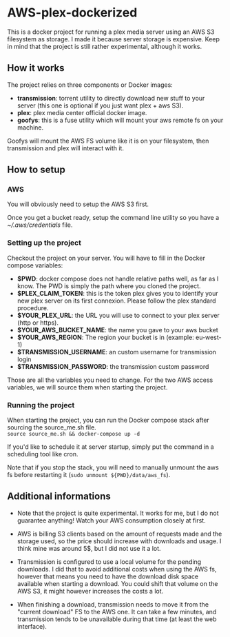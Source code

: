 # AWS-plex-dockerized

This is a docker project for running a plex media server using an AWS S3 filesystem as storage. I made it because server storage is expensive. Keep in mind that the project is still rather experimental, although it works.  

## How it works

The project relies on three components or Docker images:
- **transmission**: torrent utility to directly download new stuff to your server (this one is optional if you just want plex + aws S3).  
- **plex**: plex media center official docker image.  
- **goofys**: this is a fuse utility which will mount your aws remote fs on your machine.  

Goofys will mount the AWS FS volume like it is on your filesystem, then transmission and plex will interact with it.  

## How to setup

### AWS

You will obviously need to setup the AWS S3 first.  

Once you get a bucket ready, setup the command line utility so you have a *~/.aws/credentials* file.  

### Setting up the project

Checkout the project on your server. You will have to fill in the Docker compose variables:
- **$PWD**: docker compose does not handle relative paths well, as far as I know. The PWD is simply the path where you cloned the project. 
- **$PLEX_CLAIM_TOKEN**: this is the token plex gives you to identify your new plex server on its first connexion. Please follow the plex standard procedure. 
- **$YOUR_PLEX_URL**: the URL you will use to connect to your plex server (http or https).
- **$YOUR_AWS_BUCKET_NAME**: the name you gave to your aws bucket
- **$YOUR_AWS_REGION**: The region your bucket is in (example: eu-west-1)
- **$TRANSMISSION_USERNAME**: an custom username for transmission login
- **$TRANSMISSION_PASSWORD**: the transmission custom password 

Those are all the variables you need to change. For the two AWS access variables, we will source them when starting the project. 

### Running the project

When starting the project, you can run the Docker compose stack after sourcing the source_me.sh file.  
`source source_me.sh && docker-compose up -d`  

If you'd like to schedule it at server startup, simply put the command in a scheduling tool like cron.  

Note that if you stop the stack, you will need to manually unmount the aws fs before restarting it (`sudo unmount ${PWD}/data/aws_fs`).  

## Additional informations

- Note that the project is quite experimental. It works for me, but I do not guarantee anything! Watch your AWS consumption closely at first.  

- AWS is billing S3 clients based on the amount of requests made and the storage used, so the price should increase with downloads and usage. I think mine was around 5$, but I did not use it a lot. 

- Transmission is configured to use a local volume for the pending downloads. I did that to avoid additional costs when using the AWS fs, however that means you need to have the download disk space available when starting a download. You could shift that volume on the AWS S3, it might however increases the costs a lot. 

- When finishing a download, transmission needs to move it from the "current download" FS to the AWS one. It can take a few minutes, and transmission tends to be unavailable during that time (at least the web interface). 
